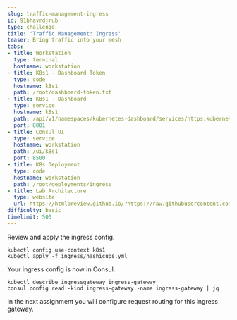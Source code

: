 ```yaml
---
slug: traffic-management-ingress
id: 91bhavrdjrub
type: challenge
title: 'Traffic Management: Ingress'
teaser: Bring traffic into your mesh
tabs:
- title: Workstation
  type: terminal
  hostname: workstation
- title: K8s1 - Dashboard Token
  type: code
  hostname: k8s1
  path: /root/dashboard-token.txt
- title: K8s1 - Dashboard
  type: service
  hostname: k8s1
  path: /api/v1/namespaces/kubernetes-dashboard/services/https:kubernetes-dashboard:/proxy/
  port: 8001
- title: Consul UI
  type: service
  hostname: workstation
  path: /ui/k8s1
  port: 8500
- title: K8s Deployment
  type: code
  hostname: workstation
  path: /root/deployments/ingress
- title: Lab Architecture
  type: website
  url: https://htmlpreview.github.io/?https://raw.githubusercontent.com/hashicorp/field-workshops-consul/master/instruqt-tracks/consul-life-of-a-developer/assets/diagrams/diagrams.html
difficulty: basic
timelimit: 500
---
```

Review and apply the ingress config.

```
kubectl config use-context k8s1
kubectl apply -f ingress/hashicups.yml
```

Your ingress config is now in Consul. <br>

```
kubectl describe ingressgateway ingress-gateway
consul config read -kind ingress-gateway -name ingress-gateway | jq
```

In the next assignment you will configure request routing for this ingress gateway.
